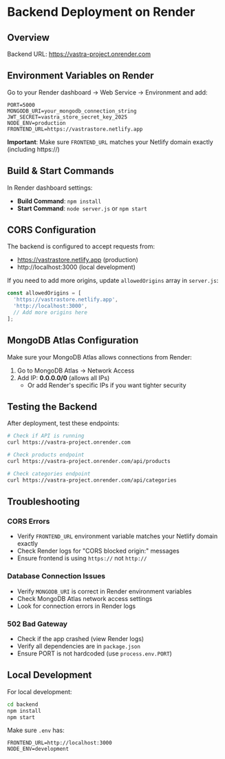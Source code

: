 # Backend Deployment on Render

## Overview
Backend URL: https://vastra-project.onrender.com

## Environment Variables on Render

Go to your Render dashboard → Web Service → Environment and add:

```
PORT=5000
MONGODB_URI=your_mongodb_connection_string
JWT_SECRET=vastra_store_secret_key_2025
NODE_ENV=production
FRONTEND_URL=https://vastrastore.netlify.app
```

**Important**: Make sure `FRONTEND_URL` matches your Netlify domain exactly (including https://)

## Build & Start Commands

In Render dashboard settings:

- **Build Command**: `npm install`
- **Start Command**: `node server.js` or `npm start`

## CORS Configuration

The backend is configured to accept requests from:
- https://vastrastore.netlify.app (production)
- http://localhost:3000 (local development)

If you need to add more origins, update `allowedOrigins` array in `server.js`:

```javascript
const allowedOrigins = [
  'https://vastrastore.netlify.app',
  'http://localhost:3000',
  // Add more origins here
];
```

## MongoDB Atlas Configuration

Make sure your MongoDB Atlas allows connections from Render:

1. Go to MongoDB Atlas → Network Access
2. Add IP: **0.0.0.0/0** (allows all IPs)
   - Or add Render's specific IPs if you want tighter security

## Testing the Backend

After deployment, test these endpoints:

```bash
# Check if API is running
curl https://vastra-project.onrender.com

# Check products endpoint
curl https://vastra-project.onrender.com/api/products

# Check categories endpoint
curl https://vastra-project.onrender.com/api/categories
```

## Troubleshooting

### CORS Errors
- Verify `FRONTEND_URL` environment variable matches your Netlify domain exactly
- Check Render logs for "CORS blocked origin:" messages
- Ensure frontend is using `https://` not `http://`

### Database Connection Issues
- Verify `MONGODB_URI` is correct in Render environment variables
- Check MongoDB Atlas network access settings
- Look for connection errors in Render logs

### 502 Bad Gateway
- Check if the app crashed (view Render logs)
- Verify all dependencies are in `package.json`
- Ensure PORT is not hardcoded (use `process.env.PORT`)

## Local Development

For local development:

```bash
cd backend
npm install
npm start
```

Make sure `.env` has:
```
FRONTEND_URL=http://localhost:3000
NODE_ENV=development
```
